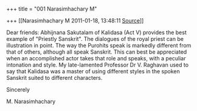 +++
title = "001 Narasimhachary M"

+++
[[Narasimhachary M	2011-01-18, 13:48:11 [Source](https://groups.google.com/g/bvparishat/c/WunhjTuQkoU)]]



Dear friends: Abhijnana Sakutalam of Kalidasa (Act V) provides the best example of "Priestly Sanskrit". The dialogues of the royal priest can be illustration in point. The way the Purohits speak is markedly different from that of others, although all speak Sanskrit. This can best be appreciated when an accomplished actor takes that role and speaks, with a peculiar intonation and style. My late-lamented Professor Dr V. Raghavan used to say that Kalidasa was a master of using different styles in the spoken Sanskrit suited to different characters.  
  
Sincerely  
  
M. Narasimhachary  

